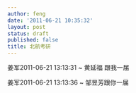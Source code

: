 ```yaml
---
author: feng
date: '2011-06-21 10:35:32'
layout: post
status: draft
published: false
title: 北航考研
---
```


姜军2011-06-21 13:13:31
  ~ 黄延福 跟我一届

姜军2011-06-21 13:13:36
  ~ 邹昱芳跟你一届



